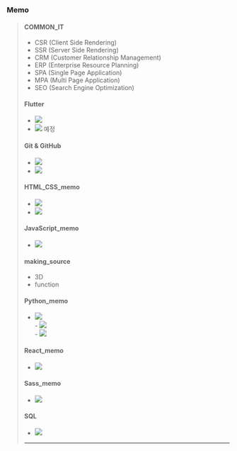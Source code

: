 ### Memo
> #### COMMON_IT
> + CSR (Client Side Rendering)
> + SSR (Server Side Rendering)
> + CRM (Customer Relationship Management)
> + ERP (Enterprise Resource Planning)
> + SPA (Single Page Application)
> + MPA (Multi Page Application)
> + SEO (Search Engine Optimization)
>
> 
> #### Flutter
> + <img src="https://img.shields.io/badge/Dart-0175C2?style=flat&logo=dart&logoColor=white"/>
> + <img src="https://img.shields.io/badge/Flutter-02569B?style=flat&logo=flutter&logoColor=white"/> 예정
>
> #### Git & GitHub
> + <img src="https://img.shields.io/badge/Git-F05032?style=flat&logo=git&logoColor=white"/>
> + <img src="https://img.shields.io/badge/GitHub-181717?style=flat&logo=github&logoColor=white"/>
>
> #### HTML_CSS_memo 
> + <img src="https://img.shields.io/badge/HTML5-E34F26?style=flat&logo=html5&logoColor=white"/>
> + <img src="https://img.shields.io/badge/CSS3-1572B6?style=flat&logo=css3&logoColor=white"/>
> 
> #### JavaScript_memo
> + <img src="https://img.shields.io/badge/JavaScript-F7DF1E?style=flat&logo=javascript&logoColor=white"/>
>
> #### making_source
> + 3D
> + function
> #### Python_memo
> + <img src="https://img.shields.io/badge/Python-3776AB?style=flat&logo=python&logoColor=white"/> <br> - <img src="https://img.shields.io/badge/Qt-Python-3776AB?logo=qt"> <br> - <img src="https://img.shields.io/badge/Selenium-Python-3776AB?logo=selenium">
> 
> #### React_memo
> + <img src="https://img.shields.io/badge/React-61DAFB?style=flat&logo=react&logoColor=white"/>
> 
> #### Sass_memo
> + <img src="https://img.shields.io/badge/Sass-CC6699?style=flat&logo=sass&logoColor=white"/>
> 
> #### SQL
> + <img src="https://img.shields.io/badge/MySQL-4479A1?style=flat&logo=mysql&logoColor=white"/>
> ---